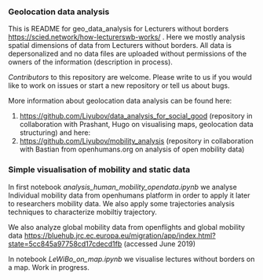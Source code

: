 ### Geolocation data analysis

This is README for geo_data_analysis for Lecturers without borders https://scied.network/how-lecturerswb-works/ .
Here we mostly analysis spatial dimensions of data from Lecturers without borders. 
All data is depersonalized and no data files are uploaded without permissions of the owners of the information (description in process).

*Contributors* to this repository are welcome. Please write to us if you would like to work on issues or start a new repository or tell us about bugs.

More information about geolocation data analysis can be found here:
1. https://github.com/Liyubov/data_analysis_for_social_good
(repository in collaboration with Prashant, Hugo on visualising maps, geolocation data structuring)
and here:
2. https://github.com/Liyubov/mobility_analysis 
(repository in collaboration with Bastian from openhumans.org on analysis of open mobility data) 

### Simple visualisation of mobility and static data 
In first notebook *analysis_human_mobility_opendata.ipynb* we analyse Individual mobility data from openhumans platform in order to apply it later to researchers mobility data.
We also apply some trajectories analysis techniques to characterize mobiltiy trajectory.

We also analyze global mobility data from openflights and global mobility data https://bluehub.jrc.ec.europa.eu/migration/app/index.html?state=5cc845a97758cd17cdecd1fb (accessed June 2019)

In notebook *LeWiBo_on_map.ipynb* we visualise lectures without borders on a map. Work in progress.



